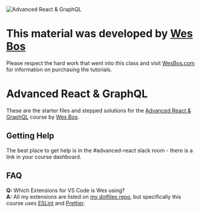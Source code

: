 ![Advanced React & GraphQL](https://advancedreact.com/images/ARG/arg-facebook-share.png)

# This material was developed by [Wes Bos](https://WesBos.com/)

Please respect the hard work that went into this class and visit [WesBos.com](https://WesBos.com/) for information on purchasing the tutorials.



# Advanced React & GraphQL

These are the starter files and stepped solutions for the [Advanced React & GraphQL](https://AdvancedReact.com) course by [Wes Bos](https://WesBos.com/).

## Getting Help

The best place to get help is in the #advanced-react slack room - there is a link in your course dashboard.

## FAQ

**Q:** Which Extensions for VS Code is Wes using?  
**A:** All my extensions are listed on [my dotfiles repo](https://github.com/wesbos/dotfiles), but specifically this course uses [ESLint](https://github.com/Microsoft/vscode-eslint) and [Prettier](https://github.com/prettier/prettier-vscode).
